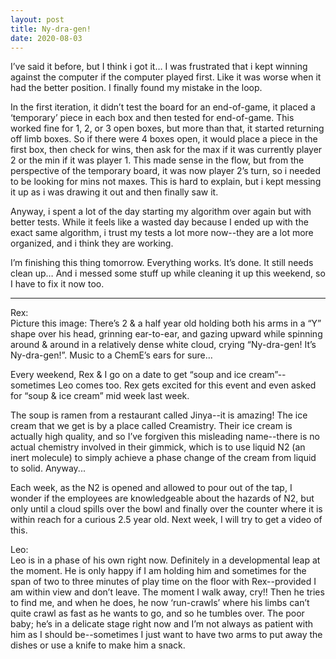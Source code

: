 ```yaml
---
layout: post
title: Ny-dra-gen!
date: 2020-08-03
---
```


I’ve said it before, but I think i got it…  I was frustrated that i kept winning against the computer if the computer played first.  Like it was worse when it had the better position.  I finally found my mistake in the loop. 

In the first iteration, it didn’t test the board for an end-of-game, it placed a ‘temporary’ piece in each box and then tested for end-of-game.  This worked fine for 1, 2, or 3 open boxes, but more than that, it started returning off limb boxes.  So if there were 4 boxes open, it would place a piece in the first box, then check for wins, then ask for the max if it was currently player 2 or the min if it was player 1.  This made sense in the flow, but from the perspective of the temporary board, it was now player 2’s turn, so i needed to be looking for mins not maxes.  This is hard to explain, but i kept messing it up as i was drawing it out and then finally saw it.

Anyway, i spent a lot of the day starting my algorithm over again but with better tests.  While it feels like a wasted day because I ended up with the exact same algorithm, i trust my tests a lot more now--they are a lot more organized, and i think they are working.

I’m finishing this thing tomorrow.  Everything works.  It’s done.  It still needs clean up…  And i messed some stuff up while cleaning it up this weekend, so I have to fix it now too.

***
Rex:  
Picture this image: There’s 2 & a half year old holding both his arms in a “Y” shape over his head, grinning ear-to-ear, and gazing upward while spinning around & around in a relatively dense white cloud, crying “Ny-dra-gen!  It’s Ny-dra-gen!”.  Music to a ChemE’s ears for sure…

Every weekend, Rex & I go on a date to get “soup and ice cream”--sometimes Leo comes too.  Rex gets excited for this event and even asked for “soup & ice cream” mid week last week.  

The soup is ramen from a restaurant called Jinya--it is amazing!  The ice cream that we get is by a place called Creamistry.  Their ice cream is actually high quality, and so I’ve forgiven this misleading name--there is no actual chemistry involved in their gimmick, which is to use liquid N2 (an inert molecule) to simply achieve a phase change of the cream from liquid to solid.  Anyway... 

Each week, as the N2 is opened and allowed to pour out of the tap, I wonder if the employees are knowledgeable about the hazards of N2, but only until a cloud spills over the bowl and finally over the counter where it is within reach for a curious 2.5 year old.  Next week, I will try to get a video of this. 

Leo:  
Leo is in a phase of his own right now.  Definitely in a developmental leap at the moment.  He is only happy if I am holding him and sometimes for the span of two to three minutes of play time on the floor with Rex--provided I am within view and don’t leave.  The moment I walk away, cry!!  Then he tries to find me, and when he does, he now ‘run-crawls’ where his limbs can’t quite crawl as fast as he wants to go, and so he tumbles over.  The poor baby; he’s in a delicate stage right now and I’m not always as patient with him as I should be--sometimes I just want to have two arms to put away the dishes or use a knife to make him a snack.
